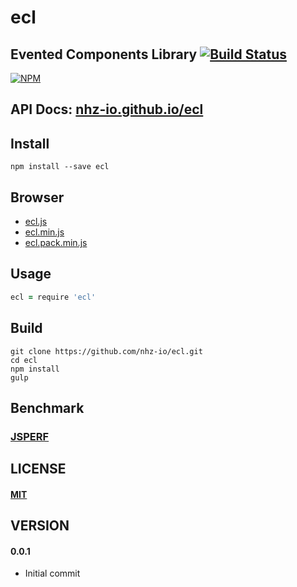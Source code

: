 # ecl

## Evented Components Library [![Build Status][travis-image]][travis-url]
[![NPM][npm-image]][npm-url]

## API Docs: [nhz-io.github.io/ecl][gh-pages]

## Install
```
npm install --save ecl
```

## Browser
* [ecl.js][dist-browser-js-url]
* [ecl.min.js][min-dist-browser-js-url]
* [ecl.pack.min.js][pack-min-dist-browser-js-url]

## Usage

```coffeescript
ecl = require 'ecl'
```

## Build
```
git clone https://github.com/nhz-io/ecl.git
cd ecl
npm install
gulp
```

## Benchmark
###  [JSPERF][jsperf-url]

LICENSE
-------
#### [MIT](LICENSE)

VERSION
-------

#### 0.0.1
* Initial commit

[travis-image]: https://travis-ci.org/nhz-io/ecl.svg
[travis-url]: https://travis-ci.org/nhz-io/ecl

[npm-image]: https://nodei.co/npm/ecl.png
[npm-url]: https://nodei.co/npm/ecl

[jsperf-url]: http://jsperf.com/ecl

[dist-browser-js-url]: ecl.js
[min-dist-browser-js-url]: ecl.min.js
[pack-min-dist-browser-js-url]: ecl.pack.min.js
[gh-pages]: https://nhz-io.github.io/ecl
